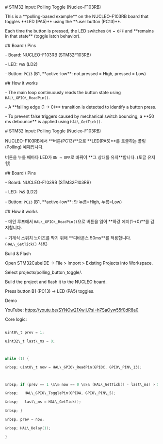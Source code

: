 \# STM32 Input: Polling Toggle (Nucleo-F103RB)



This is a \*\*polling-based example\*\* on the NUCLEO-F103RB board that toggles \*\*LED (PA5)\*\* using the \*\*user button (PC13)\*\*.  

Each time the button is pressed, the LED switches `ON ↔ OFF` and \*\*remains in that state\*\* (toggle latch behavior).



\## Board / Pins

\- Board: NUCLEO-F103RB (STM32F103RB)

\- LED: `PA5` (LD2)

\- Button: `PC13` (B1, \*\*active-low\*\*: not pressed = High, pressed = Low)



\## How it works

\- The main loop continuously reads the button state using `HAL\_GPIO\_ReadPin()`.

\- A \*\*falling edge (1 → 0)\*\* transition is detected to identify a button press.

\- To prevent false triggers caused by mechanical switch bouncing, a \*\*50 ms debounce\*\* is applied using `HAL\_GetTick()`.



\# STM32 Input: Polling Toggle (Nucleo-F103RB)



NUCLEO-F103RB에서 \*\*버튼(PC13)\*\*으로 \*\*LED(PA5)\*\*를 토글하는 폴링(Polling) 예제입니다.  

버튼을 누를 때마다 LED가 `ON ↔ OFF`로 바뀌어 \*\*그 상태를 유지\*\*합니다. (토글 유지형)



\## Board / Pins

\- Board: NUCLEO-F103RB (STM32F103RB)

\- LED: `PA5` (LD2)

\- Button: `PC13` (B1, \*\*active-low\*\*: 안 누름=High, 누름=Low)



\## How it works

\- 메인 루프에서 `HAL\_GPIO\_ReadPin()`으로 버튼을 읽어 \*\*하강 에지(1→0)\*\*를 감지합니다.

\- 기계식 스위치 노이즈를 막기 위해 \*\*디바운스 50ms\*\*를 적용합니다. (`HAL\_GetTick()` 사용)


Build \& Flash



Open STM32CubeIDE → File > Import > Existing Projects into Workspace.

Select projects/polling\_button\_toggle/.

Build the project and flash it to the NUCLEO board.

Press button B1 (PC13) → LED (PA5) toggles.



Demo

YouTube: https://youtu.be/SYNOw21XwiU?si=h7SaOyw55f0dR8a0



Core logic:

```c

uint8\_t prev = 1;

uint32\_t last\_ms = 0;



while (1) {

&nbsp; uint8\_t now = HAL\_GPIO\_ReadPin(GPIOC, GPIO\_PIN\_13);



&nbsp; if (prev == 1 \&\& now == 0 \&\& (HAL\_GetTick() - last\_ms) > 50) {

&nbsp;   HAL\_GPIO\_TogglePin(GPIOA, GPIO\_PIN\_5);

&nbsp;   last\_ms = HAL\_GetTick();

&nbsp; }

&nbsp; prev = now;

&nbsp; HAL\_Delay(1);

} 






